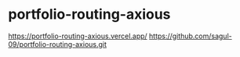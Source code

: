 # portfolio-routing-axious
https://portfolio-routing-axious.vercel.app/
https://github.com/sagul-09/portfolio-routing-axious.git
